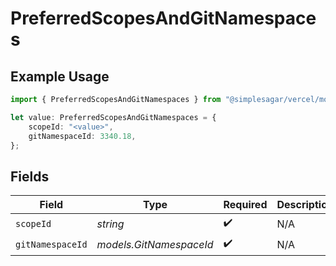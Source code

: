# PreferredScopesAndGitNamespaces

## Example Usage

```typescript
import { PreferredScopesAndGitNamespaces } from "@simplesagar/vercel/models/authuser.js";

let value: PreferredScopesAndGitNamespaces = {
    scopeId: "<value>",
    gitNamespaceId: 3340.18,
};
```

## Fields

| Field                   | Type                    | Required                | Description             |
| ----------------------- | ----------------------- | ----------------------- | ----------------------- |
| `scopeId`               | *string*                | :heavy_check_mark:      | N/A                     |
| `gitNamespaceId`        | *models.GitNamespaceId* | :heavy_check_mark:      | N/A                     |